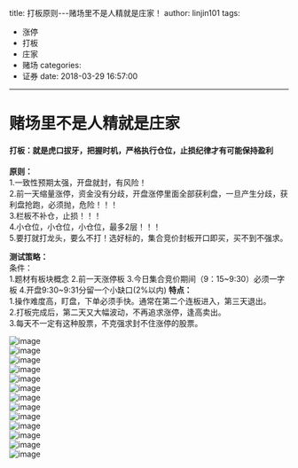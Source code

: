 title: 打板原则---赌场里不是人精就是庄家！
author: linjin101
tags:
  - 涨停
  - 打板
  - 庄家
  - 赌场
categories:
  - 证券
date: 2018-03-29 16:57:00
---

# 赌场里不是人精就是庄家
#### 打板：就是虎口拔牙，把握时机，严格执行仓位，止损纪律才有可能保持盈利  

**原则：**  
1.一致性预期太强，开盘就封，有风险！  
2.前一天缩量涨停，资金没有分歧，开盘涨停里面全部获利盘，一旦产生分歧，获利盘抢跑，必须抛，危险！！！  
3.栏板不补仓，止损！！！  
4.小仓位，小仓位，小仓位，最多2层！！！  
5.要打就打龙头，要么不打！选好标的，集合竞价封板开口即买，买不到不强求。  



**测试策略：**  
条件：  
1.题材有板块概念
2.前一天涨停板
3.今日集合竞价期间（9：15~9:30）必须一字板
4.开盘9:30~9:31分留一个小缺口(2%以内)
**特点：**  
1.操作难度高，盯盘，下单必须手快。通常在第二个连板进入，第三天退出。  
2.打板完成后，第二天又大幅波动，不再追求涨停，逢高卖出。  
3.每天不一定有这种股票，不克强求封不住涨停的股票。  

![image](/images/clipboard.png)  
![image](/images/clipboard-1.png)  
![image](/images/clipboard-2.png)  
![image](/images/clipboard-3.png)  
![image](/images/clipboard-4.png)  
![image](/images/clipboard-5.png)  
![image](/images/clipboard-6.png)  
![image](/images/clipboard-7.png)  
![image](/images/clipboard-8.png)  
![image](/images/clipboard-9.png)  
![image](/images/clipboard-10.png)  
![image](/images/clipboard-11.png)  
![image](/images/clipboard-12.png)  